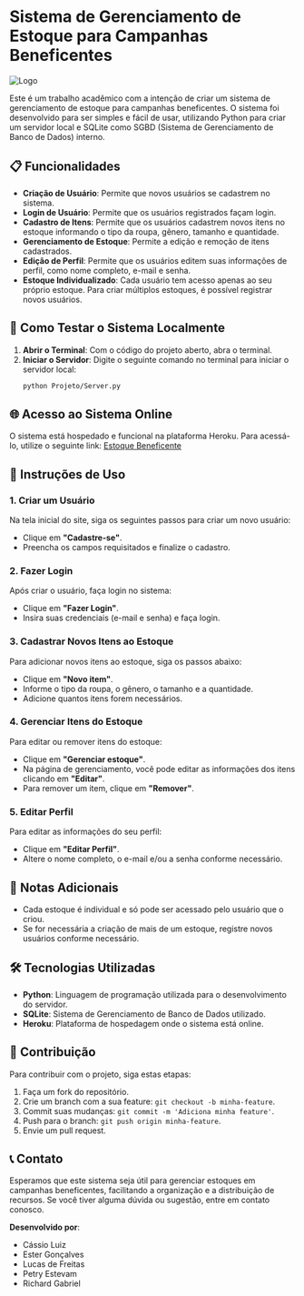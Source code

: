# Sistema de Gerenciamento de Estoque para Campanhas Beneficentes

![Logo](https://example.com/logo.png)

Este é um trabalho acadêmico com a intenção de criar um sistema de gerenciamento de estoque para campanhas beneficentes. O sistema foi desenvolvido para ser simples e fácil de usar, utilizando Python para criar um servidor local e SQLite como SGBD (Sistema de Gerenciamento de Banco de Dados) interno.

## 📋 Funcionalidades

- **Criação de Usuário**: Permite que novos usuários se cadastrem no sistema.
- **Login de Usuário**: Permite que os usuários registrados façam login.
- **Cadastro de Itens**: Permite que os usuários cadastrem novos itens no estoque informando o tipo da roupa, gênero, tamanho e quantidade.
- **Gerenciamento de Estoque**: Permite a edição e remoção de itens cadastrados.
- **Edição de Perfil**: Permite que os usuários editem suas informações de perfil, como nome completo, e-mail e senha.
- **Estoque Individualizado**: Cada usuário tem acesso apenas ao seu próprio estoque. Para criar múltiplos estoques, é possível registrar novos usuários.

## 🚀 Como Testar o Sistema Localmente

1. **Abrir o Terminal**: Com o código do projeto aberto, abra o terminal.
2. **Iniciar o Servidor**: Digite o seguinte comando no terminal para iniciar o servidor local:
    ```bash
    python Projeto/Server.py
    ```

## 🌐 Acesso ao Sistema Online

O sistema está hospedado e funcional na plataforma Heroku. Para acessá-lo, utilize o seguinte link:
[Estoque Beneficente](https://estoque-beneficente-60c39bd79215.herokuapp.com/)

## 📖 Instruções de Uso

### 1. Criar um Usuário

Na tela inicial do site, siga os seguintes passos para criar um novo usuário:

- Clique em **"Cadastre-se"**.
- Preencha os campos requisitados e finalize o cadastro.

### 2. Fazer Login

Após criar o usuário, faça login no sistema:

- Clique em **"Fazer Login"**.
- Insira suas credenciais (e-mail e senha) e faça login.

### 3. Cadastrar Novos Itens ao Estoque

Para adicionar novos itens ao estoque, siga os passos abaixo:

- Clique em **"Novo item"**.
- Informe o tipo da roupa, o gênero, o tamanho e a quantidade.
- Adicione quantos itens forem necessários.

### 4. Gerenciar Itens do Estoque

Para editar ou remover itens do estoque:

- Clique em **"Gerenciar estoque"**.
- Na página de gerenciamento, você pode editar as informações dos itens clicando em **"Editar"**.
- Para remover um item, clique em **"Remover"**.

### 5. Editar Perfil

Para editar as informações do seu perfil:

- Clique em **"Editar Perfil"**.
- Altere o nome completo, o e-mail e/ou a senha conforme necessário.

## 📌 Notas Adicionais

- Cada estoque é individual e só pode ser acessado pelo usuário que o criou.
- Se for necessária a criação de mais de um estoque, registre novos usuários conforme necessário.

## 🛠️ Tecnologias Utilizadas

- **Python**: Linguagem de programação utilizada para o desenvolvimento do servidor.
- **SQLite**: Sistema de Gerenciamento de Banco de Dados utilizado.
- **Heroku**: Plataforma de hospedagem onde o sistema está online.

## 🤝 Contribuição

Para contribuir com o projeto, siga estas etapas:

1. Faça um fork do repositório.
2. Crie um branch com a sua feature: `git checkout -b minha-feature`.
3. Commit suas mudanças: `git commit -m 'Adiciona minha feature'`.
4. Push para o branch: `git push origin minha-feature`.
5. Envie um pull request.

## 📞 Contato

Esperamos que este sistema seja útil para gerenciar estoques em campanhas beneficentes, facilitando a organização e a distribuição de recursos. Se você tiver alguma dúvida ou sugestão, entre em contato conosco.

**Desenvolvido por**: 
- Cássio Luiz
- Ester Gonçalves
- Lucas de Freitas
- Petry Estevam
- Richard Gabriel
